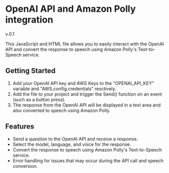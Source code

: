 # OpenAI API and Amazon Polly integration

v.0.1

This JavaScript and HTML file allows you to easily interact with the OpenAI API and convert the response to speech using Amazon Polly's Text-to-Speech service.

## Getting Started

1. Add your OpenAI API key and AWS Keys to the "OPENAI_API_KEY" variable and "AWS.config.credentials" resctively. 
2. Add the file to your project and trigger the Send() function on an event (such as a button press).
3. The response from the OpenAI API will be displayed in a text area and also converted to speech using Amazon Polly. 

## Features

- Send a question to the OpenAI API and receive a response.
- Select the model, language, and voice for the response.
- Convert the response to speech using Amazon Polly's Text-to-Speech service.
- Error handling for issues that may occur during the API call and speech conversion.

